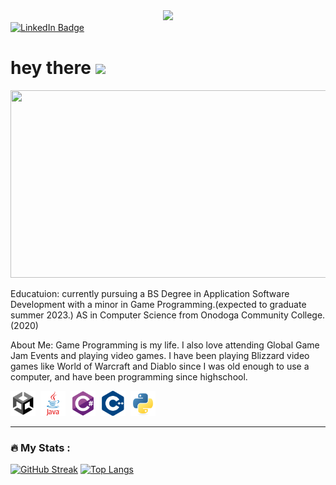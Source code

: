 <div id="header" align="center">
  <img src="https://media.giphy.com/media/zgduo4kWRRDVK/giphy.gif" width="100"/>
</div>
<div id="badges">
  <a href="https://www.linkedin.com/in/chino-beach-186071269/">
    <img src="https://img.shields.io/badge/LinkedIn-blue?style=for-the-badge&logo=linkedin&logoColor=white" alt="LinkedIn Badge"/>
  </a>
</div>

<h1>
  hey there
  <img src="https://media.giphy.com/media/hvRJCLFzcasrR4ia7z/giphy.gif" width="30px"/>
</h1>

<div align="center">
  <img src="https://media.giphy.com/media/qEqiI3Oq7vBkoE236M/giphy.gif" width="600" height="300"/>
</div>

Educatuion:
currently pursuing a BS Degree in Application Software Development with a minor in Game Programming.(expected to graduate summer 2023.)
AS in Computer Science from Onodoga Community College.(2020)

About Me:
Game Programming is my life. I also love attending Global Game Jam Events and playing video games. I have been playing Blizzard video games like World of Warcraft and Diablo since I was old enough to use a computer, and have been programming since highschool.

<div>
  <img src="https://github.com/devicons/devicon/blob/master/icons/unity/unity-original.svg" title="Unity" alt="Unity" width="40" height="40"/>&nbsp;
  <img src="https://github.com/devicons/devicon/blob/master/icons/java/java-original-wordmark.svg" title="Java" alt="Java" width="40" height="40"/>&nbsp;
  <img src="https://github.com/devicons/devicon/blob/master/icons/csharp/csharp-original.svg" title="C#" alt="Csharp" width="40" height="40"/>&nbsp;
  <img src="https://github.com/devicons/devicon/blob/master/icons/cplusplus/cplusplus-plain.svg" title="C++" alt="Cplusplus" width="40" height="40"/>&nbsp;
  <img src="https://github.com/devicons/devicon/blob/master/icons/python/python-original.svg" title="Python" alt="python" width="40" height="40"/>&nbsp;
  
</div>

---

### :fire: My Stats :
[![GitHub Streak](http://github-readme-streak-stats.herokuapp.com?user=ChinoBeach&theme=dark&background=000000)](https://git.io/streak-stats)
[![Top Langs](https://github-readme-stats.vercel.app/api/top-langs/?username=ChinoBeach&layout=compact&theme=vision-friendly-dark)](https://github.com/anuraghazra/github-readme-stats)
